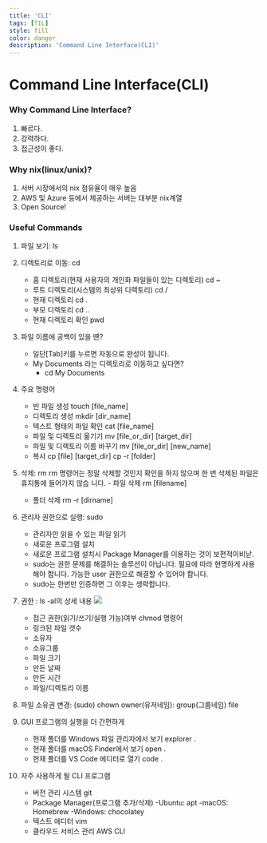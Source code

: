 ```yaml
---
title: 'CLI'
tags: [TIL]
style: fill
color: danger
description: 'Command Line Interface(CLI)'
---
```


# Command Line Interface(CLI)

### Why Command Line Interface?

1. 빠르다.
2. 강력하다.
3. 접근성이 좋다.

### Why nix(linux/unix)?

1. 서버 시장에서의 nix 점유율이 매우 높음
2. AWS 및 Azure 등에서 제공하는 서버는 대부분 nix계열
3. Open Source!

### Useful Commands

1. 파일 보기: ls
2. 디렉토리로 이동: cd

   - 홈 디렉토리(현재 사용자의 개인화 파일들이 있는 디렉토리)
     cd ~
   - 루트 디렉토리(시스템의 최상위 디렉토리)
     cd /
   - 현재 디렉토리
     cd .
   - 부모 디렉토리
     cd ..
   - 현재 디렉토리 확인
     pwd

3. 파일 이름에 공백이 있을 떈?

   - 일단[Tab]키를 누르면 자동으로 완성이 됩니다.
   - My Documents 라는 디렉토리로 이동하고 싶다면?
     - cd My Documents

4. 주요 명령어

   - 빈 파일 생성
     touch [file_name]
   - 디렉토리 생성
     mkdir [dir_name]
   - 텍스트 형태의 파일 확인
     cat [file_name]
   - 파일 및 디렉토리 옮기기
     mv [file_or_dir] [target_dir]
   - 파일 및 디렉토리 이름 바꾸기
     mv [file_or_dir] [new_name]
   - 복사
     cp [file] [target_dir]
     cp -r [folder]

5. 삭제: rm
   rm 명령어는 정말 삭제할 것인지 확인을 하지 않으며 한 번 삭제된 파일은 휴지통에 들어가지 않습
   니다. - 파일 삭제
   rm [filename]
   - 폴더 삭제
     rm -r [dirname]
6. 관리자 권한으로 실행: sudo
   - 관리자만 읽을 수 있는 파일 읽기
   - 새로운 프로그램 설치
   - 새로운 프로그램 설치시 Package Manager를 이용하는 것이 보편적이비낟.
   - sudo는 권한 문제를 해결하는 솔루션이 아닙니다. 필요에 따라 현명하게 사용해야 합니다. 가능한 user 권한으로 해결할 수 있어야 합니다.
   - sudo는 한번만 인증하면 그 이후는 생략합니다.
7. 권한 : ls -al의 상세 내용
   ![](https://images.velog.io/images/blackdavil01/post/c8066a78-b0c9-4d84-bbd5-abcd6175f346/%EC%8A%A4%ED%81%AC%EB%A6%B0%EC%83%B7,%202021-01-27%2011-36-36.png)
   - 접근 권한(읽기/쓰기/실행 가능)여부 chmod 명령어
   - 링크된 파일 갯수
   - 소유자
   - 소유그룹
   - 파일 크기
   - 만든 날짜
   - 만든 시간
   - 파일/디렉토리 이름
8. 파일 소유권 변경: (sudo) chown owner(유저네임): group(그룹네임) file

9. GUI 프로그램의 실행을 더 간편하게
   - 현재 폴더를 Windows 파일 관리자에서 보기
     explorer .
   - 현재 폴더를 macOS Finder에서 보기
     open .
   - 현재 폴더를 VS Code 에디터로 열기
     code .
10. 자주 사용하게 될 CLI 프로그램
    - 버전 관리 시스템 git
    - Package Manager(프로그램 추가/삭제)
      -Ubuntu: apt
      -macOS: Homebrew
      -Windows: chocolatey
    - 텍스트 에디터 vim
    - 클라우드 서비스 관리 AWS CLI
